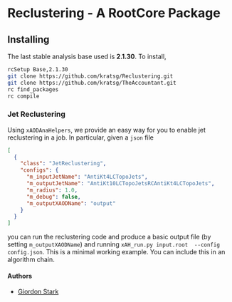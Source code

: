 # Reclustering - A RootCore Package

## Installing
The last stable analysis base used is **2.1.30**. To install,
```bash
rcSetup Base,2.1.30
git clone https://github.com/kratsg/Reclustering.git
git clone https://github.com/kratsg/TheAccountant.git
rc find_packages
rc compile
```

### Jet Reclustering

Using `xAODAnaHelpers`, we provide an easy way for you to enable jet reclustering in a job. In particular, given a `json` file

```json
[
  {
    "class": "JetReclustering",
    "configs": {
      "m_inputJetName": "AntiKt4LCTopoJets",
      "m_outputJetName": "AntiKt10LCTopoJetsRCAntiKt4LCTopoJets",
      "m_radius": 1.0,
      "m_debug": false,
      "m_outputXAODName": "output"
    }
  }
]
```

you can run the reclustering code and produce a basic output file (by setting `m_outputXAODName`) and running `xAH_run.py input.root  --config config.json`. This is a minimal working example. You can include this in an algorithm chain.

#### Authors
- [Giordon Stark](https://github.com/kratsg)
